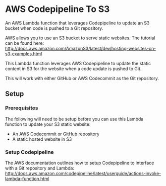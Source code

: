 # AWS Codepipeline To S3
An AWS Lambda function that leverages Codepipeline to update an S3 bucket when code is pushed to a Git repository.

AWS allows you to use an S3 bucket to serve static websites. The tutorial can be found here: http://docs.aws.amazon.com/AmazonS3/latest/dev/hosting-websites-on-s3-examples.html

This Lambda function leverages AWS Codepipeline to update the static content in S3 for the website when a code update is pushed to Git. 

This will work with either GitHub or AWS Codecommit as the Git repository.

## Setup

### Prerequisites

The following will need to be setup before you can use this Lambda function to update your S3 static website:

* An AWS Codecommit or GitHub repository 
* A static hosted website in S3 

### Setup Codepipeline
The AWS documentation outlines how to setup Codepipeline to interface with a Git repository and Lambda: http://docs.aws.amazon.com/codepipeline/latest/userguide/actions-invoke-lambda-function.html